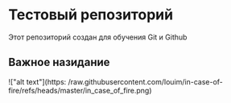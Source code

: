 # Тестовый репозиторий

Этот репозиторий создан для обучения Git и Github

## Важное назидание

!["alt text"](https: /raw.githubusercontent.com/louim/in-case-of-fire/refs/heads/master/in_case_of_fire.png)